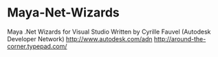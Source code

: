 Maya-Net-Wizards
================

Maya .Net Wizards for Visual Studio
Written by Cyrille Fauvel (Autodesk Developer Network)
http://www.autodesk.com/adn
http://around-the-corner.typepad.com/
